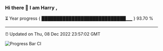 ### Hi there 👋 I am Harry , 

⏳ Year progress { ████████████████████████████▁▁ } 93.70 %

---

⏰ Updated on Thu, 08 Dec 2022 23:57:02 GMT

![Progress Bar CI](https://github.com/duykhang68/duykhang68/workflows/Progress%20Bar%20CI/badge.svg)
